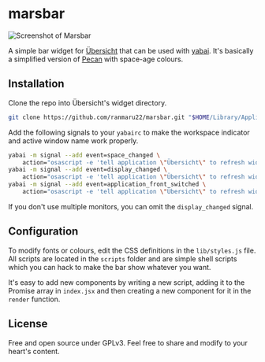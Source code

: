 # marsbar

![Screenshot of Marsbar](./marsbar.png)

A simple bar widget for [Übersicht](http://tracesof.net/uebersicht/) that can be used with [yabai](https://github.com/koekeishiya/yabai). It's basically a simplified version of [Pecan](https://github.com/zzzeyez/pecan) with space-age colours.

## Installation

Clone the repo into Übersicht's widget directory.

```sh
git clone https://github.com/ranmaru22/marsbar.git "$HOME/Library/Application Support/Übersicht/widgets/marsbar"
```

Add the following signals to your `yabairc` to make the workspace indicator and active window name work properly.

```sh
yabai -m signal --add event=space_changed \
    action="osascript -e 'tell application \"Übersicht\" to refresh widget id \"marsbar-index-jsx\"'"
yabai -m signal --add event=display_changed \
    action="osascript -e 'tell application \"Übersicht\" to refresh widget id \"marsbar-index-jsx\"'"
yabai -m signal --add event=application_front_switched \
    action="osascript -e 'tell application \"Übersicht\" to refresh widget id \"marsbar-index-jsx\"'"
```

If you don't use multiple monitors, you can omit the `display_changed` signal.

## Configuration

To modify fonts or colours, edit the CSS definitions in the `lib/styles.js` file. All scripts are located in the `scripts` folder and are simple shell scripts which you can hack to make the bar show whatever you want.

It's easy to add new components by writing a new script, adding it to the Promise array in `index.jsx` and then creating a new component for it in the `render` function.

## License

Free and open source under GPLv3. Feel free to share and modify to your heart's content.
